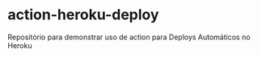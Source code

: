 # action-heroku-deploy
Repositório para demonstrar uso de action para Deploys Automáticos no Heroku
